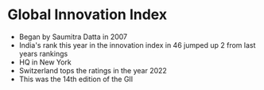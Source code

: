 # Global Innovation Index

- Began by Saumitra Datta in 2007
- India's rank this year in the innovation index in 46 jumped up 2 from last years rankings
- HQ in New York
- Switzerland tops the ratings in the year 2022
- This was the 14th edition of the GII